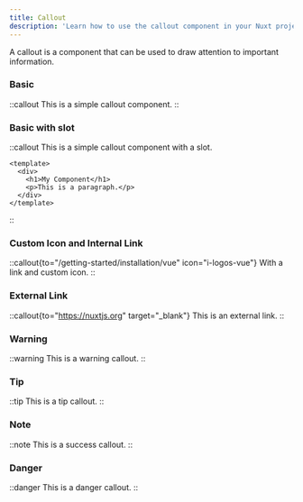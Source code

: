 ```yaml
---
title: Callout
description: 'Learn how to use the callout component in your Nuxt project.'
---
```


A callout is a component that can be used to draw attention to important information.

### Basic
::callout
This is a simple callout component.
::

### Basic with slot
::callout
This is a simple callout component with a slot.
```vue
<template>
  <div>
    <h1>My Component</h1>
    <p>This is a paragraph.</p>
  </div>
</template>
```
::

### Custom Icon and Internal Link
::callout{to="/getting-started/installation/vue" icon="i-logos-vue"}
With a link and custom icon.
::

### External Link
::callout{to="https://nuxtjs.org" target="_blank"}
This is an external link.
::

### Warning
::warning
This is a warning callout.
::

### Tip
::tip
This is a tip callout.
::

### Note
::note
This is a success callout.
::

### Danger
::danger
This is a danger callout.
::
